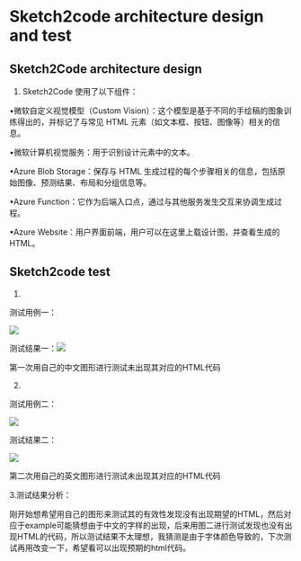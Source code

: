 # Sketch2code architecture design and test #


## Sketch2Code architecture design ##



1. Sketch2Code 使用了以下组件：  

•微软自定义视觉模型（Custom Vision）：这个模型是基于不同的手绘稿的图象训练得出的，并标记了与常见 HTML 元素（如文本框、按钮、图像等）相关的信息。


•微软计算机视觉服务：用于识别设计元素中的文本。


•Azure Blob Storage：保存与 HTML 生成过程的每个步骤相关的信息，包括原始图像、预测结果、布局和分组信息等。


•Azure Function：它作为后端入口点，通过与其他服务发生交互来协调生成过程。


•Azure Website：用户界面前端，用户可以在这里上载设计图，并查看生成的 HTML。

## Sketch2code test ##
1. 
测试用例一：

   ![](http://a2.qpic.cn/psb?/31c73372-bbf1-44a2-a0ef-d40393026b98/9z*srDdgKb8vBZWs19u4s.Y0WvschY837lKSLSmdos4!/m/dD0BAAAAAAAA&bo=OASgBQAAAAARB6k!&rf=photolist)

 测试结果一：![](http://a2.qpic.cn/psb?/31c73372-bbf1-44a2-a0ef-d40393026b98/fnkpr2R5gfS29QZDtO1J0uv0Ru285RBlgkz1OZzTa.o!/m/dN0AAAAAAAAA&bo=XQRqAgAAAAARBwE!&rf=photolist)

第一次用自己的中文图形进行测试未出现其对应的HTML代码

2.
测试用例二：

![](http://a4.qpic.cn/psb?/31c73372-bbf1-44a2-a0ef-d40393026b98/nyTHeqXewfnzg.BNHejT63r4*Y*Ab7vEpSsGJj*frt8!/m/dOsAAAAAAAAA&bo=oAU4BAAAAAARB6k!&rf=photolist)

测试结果二：

![](http://a1.qpic.cn/psb?/31c73372-bbf1-44a2-a0ef-d40393026b98/SpTBIuaTCB1H8ExWaks.joOgxb4kTLolYfHJBnWr2A0!/m/dOAAAAAAAAAA&bo=LQRWAgAAAAARB00!&rf=photolist)

第二次用自己的英文图形进行测试未出现其对应的HTML代码

3.测试结果分析：

刚开始想希望用自己的图形来测试其的有效性发现没有出现期望的HTML，然后对应于example可能猜想由于中文的字样的出现，后来用图二进行测试发现也没有出现HTML的代码，所以测试结果不太理想，我猜测是由于字体颜色导致的，下次测试再用改变一下，希望看可以出现预期的html代码。
